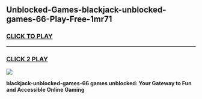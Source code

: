 
## Unblocked-Games-blackjack-unblocked-games-66-Play-Free-1mr71
<h3>
<a href="https://premium76.site?title=blackjack-unblocked-games-66&ref=23A">CLICK TO PLAY</a></h3>
<hr>

<h3>
<a href="https://premium76.site?title=blackjack-unblocked-games-66&ref=23A">CLICK 2 PLAY</a>
  
</h3>

<a href="https://premium76.site?title=blackjack-unblocked-games-66&ref=23A"><img src="https://clearcache.store/games.png"></a>


**blackjack-unblocked-games-66 games unblocked: Your Gateway to Fun and Accessible Online Gaming**
